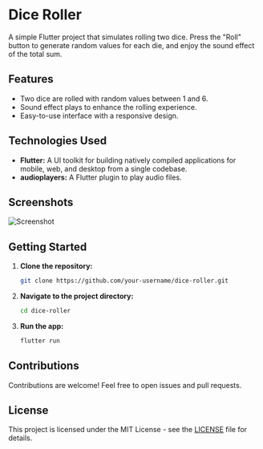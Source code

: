 # Dice Roller

A simple Flutter project that simulates rolling two dice. Press the "Roll" button to generate random values for each die, and enjoy the sound effect of the total sum.

## Features

- Two dice are rolled with random values between 1 and 6.
- Sound effect plays to enhance the rolling experience.
- Easy-to-use interface with a responsive design.

## Technologies Used

- **Flutter:** A UI toolkit for building natively compiled applications for mobile, web, and desktop from a single codebase.
- **audioplayers:** A Flutter plugin to play audio files.

## Screenshots

![Screenshot](link_to_screenshot_image)

## Getting Started

1. **Clone the repository:**

    ```bash
    git clone https://github.com/your-username/dice-roller.git
    ```

2. **Navigate to the project directory:**

    ```bash
    cd dice-roller
    ```

3. **Run the app:**

    ```bash
    flutter run
    ```

## Contributions

Contributions are welcome! Feel free to open issues and pull requests.

## License

This project is licensed under the MIT License - see the [LICENSE](LICENSE) file for details.
